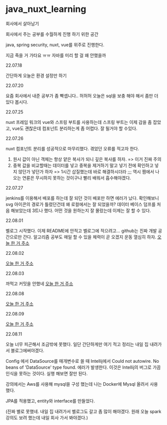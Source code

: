 # java_nuxt_learning
회사에서 살아남기

회사에서 주는 공부를 수월하게 진행 하기 위한 공간

java, spring security, nuxt, vue를 위주로 진행한다.

지금 죽을 거 가타요 ㅠㅠ 자바를 미리 할 걸 왜 안했을까

22.07.18

간단하게 오늘은 환경 설정만 하기

22.07.20

요즘 회사에서 내준 공부가 좀 빡셉니다.. 허허허
오늘은 sql을 보충 해야 해서 좀만 더 있다 봅시다.

22.07.25

nuxt 프레임 워크의 vue와 스프링 부트를 사용하는데 스프링 부트는 이제 감을 좀 잡았고, vue도 괜찮은데
컴포넌트 분리하는게 좀 어렵다. 잘 될거야 할 수있다.

22.07.26

nuxt 컴포넌트 분리를 성공적으로 마무리했다. 겪었던 오류를 적고자 한다.
1. 원시 값이 아닌 객체는 항상 얕은 복사가 되니 깊은 복사를 하자. => 이거 진짜 주의
2. 중복 값을 비교할때는 데이터를 넣고 중복을 제거하기 말고 넣기 전에 확인하고 넣지 않던가 넣던가 하자 => 1시간 삽질했는데 바로 해결하시더라 ;;;
역시 짬에서 나오는 연륜은 무시하지 못하는 것이구나 빨리 배워서 흡수해야겠다.

22.07.27

jenkins를 이용해서 배포를 하는데 잘 되던 것이 배포만 하면 에러가 났다.
확인해보니 svg 아이콘의 경로가 틀렸던건데 왜 로컬에서는 잘 되었을까?
데이터 베이스 덤프를 처음 해보았는데 3트나 했다. 어떤 것을 원하는지 잘 몰랐는데 이제는 잘 할 수 있다.

22.08.01

벨로그 시작했다. 이제 README에 안적고 벨로그에 적으려고...
github는 진짜 개발 공간으로만 간다.
알고리즘 공부도 매일 할 수 있을 체력이 곧 오겠지 운동 열심히 하자.
[오늘 한 거 주소](https://velog.io/@poeynus/Spring-Security-Step-1)

22.08.02

[오늘 한 거 주소](https://velog.io/@poeynus/Spring-Security-Step-2)

22.08.03

까먹고 커밋을 안했네
[오늘 한 거 주소](https://velog.io/@poeynus/Spring-Security-Step-3)

22.08.08

[오늘 한 거 주소](https://velog.io/@poeynus/Spring-Security-Step-4)

22.08.09

[오늘 한 거 주소](https://velog.io/@poeynus/Spring-Security-Step-5)

22.08.11

오늘 너무 피곤해서 조금밖에 못했다.
일단 간단하게만 여기 적고 정리는 내일 집 내려가서 블로그에써야겠다.

Config 에서 DataSource를 매개변수로 쓸 때 Intellij에서 Could not autowire. No beans of 'DataSource' type found. 에러가 발생한다.
이것은 Intellij의 버그로 가끔 인식을 못하는 것이다. 실행 해보면 잘만 된다.

강의에서는 Aws를 사용해 mysql을 구성 했는데 나는 Docker에 Mysql 올려서 사용 했다.

JPA를 적용했고, entity와 interface를 만들었다.

(진짜 별로 못했네. 내일 집 내려가서 벨로그도 갈고 좀 많이 해야겠다. 원래 오늘 spark 강의도 보려 했는데 내일 회사 가서 봐야겠다.)